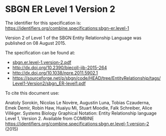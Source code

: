 # SBGN ER Level 1 Version 2
The identifier for this specification is: https://identifiers.org/combine.specifications:sbgn-er.level-1

Version 2 of Level 1 of the SBGN Entity Relationship Language was published on 08 August 2015.

The specification can be found at:

* [sbgn.er.level-1.version-2.pdf](https://raw.githubusercontent.com/combine-org/combine-specifications/main/specifications/files/sbgn.er.level-1.version-2.pdf)
* http://dx.doi.org/10.2390/biecoll-jib-2015-264
* http://dx.doi.org/10.1038/npre.2011.5902.1
* https://sourceforge.net/p/sbgn/code/HEAD/tree/EntityRelationship/tags/Level1-Version2/sbgn_ER-level1.pdf

To cite this document use:

Anatoly Sorokin, Nicolas Le Novère, Augustin Luna, Tobias Czauderna, Emek Demir, Robin Haw, Huaiyu Mi, Stuart Moodie, Falk Schreiber, Alice Villéger. Systems Biology Graphical Notation: Entity Relationship language Level 1, Version 2. Available from COMBINE https://identifiers.org/combine.specifications:sbgn.er.level-1.version-2 (2015)